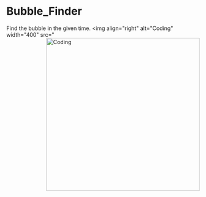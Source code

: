 # Bubble_Finder
Find the bubble in the given time.
<img align="right" alt="Coding" width="400" src=" <img align="right" alt="Coding" width="400" src="![image](https://github.com/itzzmevishal/Bubble_Finder/assets/95158494/26e54033-921d-4dcc-92dc-6bfc9e02949e)
">
